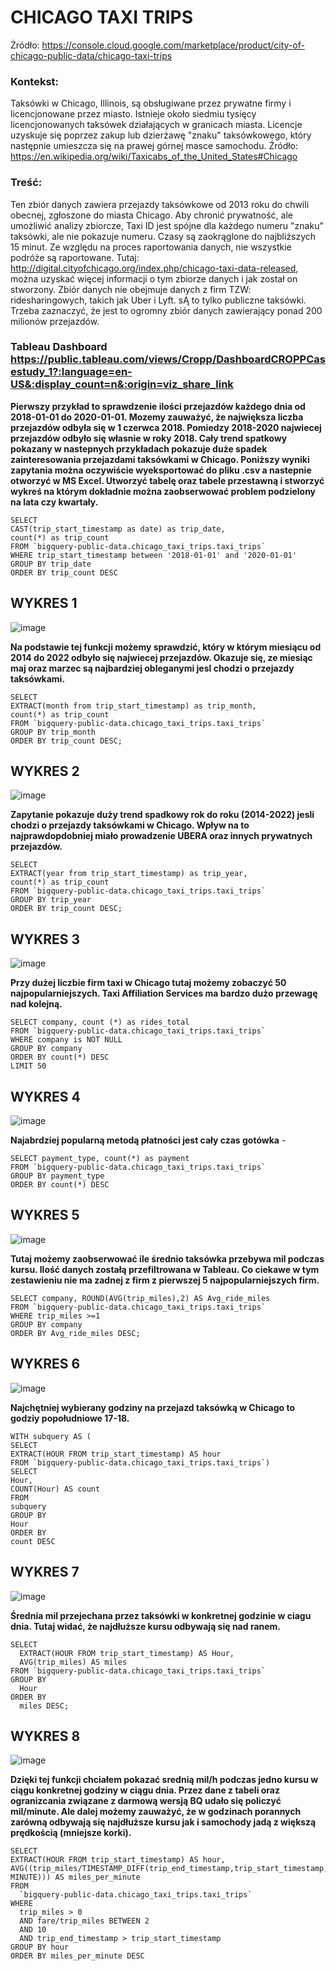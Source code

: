                                                               

# CHICAGO TAXI TRIPS 

Żródło:
https://console.cloud.google.com/marketplace/product/city-of-chicago-public-data/chicago-taxi-trips


### Kontekst:

Taksówki w Chicago, Illinois, są obsługiwane przez prywatne firmy i licencjonowane przez miasto. Istnieje około siedmiu tysięcy licencjonowanych taksówek 
działających w granicach miasta. Licencje uzyskuje się poprzez zakup lub dzierżawę "znaku" taksówkowego, który następnie umieszcza się na prawej górnej masce samochodu. 
Źródło: https://en.wikipedia.org/wiki/Taxicabs_of_the_United_States#Chicago

### Treść:

Ten zbiór danych zawiera przejazdy taksówkowe od 2013 roku do chwili obecnej, zgłoszone do miasta Chicago.
Aby chronić prywatność, ale umożliwić analizy zbiorcze, Taxi ID jest spójne dla każdego numeru "znaku" taksówki, ale nie pokazuje numeru. 
Czasy są zaokrąglone do najbliższych 15 minut. Ze względu na proces raportowania danych, nie wszystkie podróże są raportowane.
Tutaj: http://digital.cityofchicago.org/index.php/chicago-taxi-data-released, można uzyskać więcej informacji o tym zbiorze danych i jak został on stworzony.
Zbiór danych nie obejmuje danych z firm TZW: ridesharingowych, takich jak Uber i Lyft. sĄ to tylko publiczne taksówki. Trzeba zaznaczyć, że jest to ogromny zbiór danych 
zawierający ponad 200 milionów przejazdów.


### Tableau Dashboard https://public.tableau.com/views/Cropp/DashboardCROPPCasestudy_1?:language=en-US&:display_count=n&:origin=viz_share_link



**Pierwszy przykład to sprawdzenie ilości przejazdów każdego dnia od 2018-01-01 do 2020-01-01. Mozemy zauważyć, że największa liczba
przejazdów odbyła się w 1 czerwca 2018. Pomiedzy 2018-2020 najwiecej przejazdów odbyło się własnie w roky 2018. Cały trend spatkowy pokazany 
w nastepnych przykładach pokazuje duże spadek zainteresowania przejazdami taksówkami w Chicago. Poniższy wyniki zapytania można oczywiście
wyeksportować do pliku .csv a nastepnie otworzyć w MS Excel. Utworzyć tabelę oraz tabele przestawną i stworzyć wykreś na którym 
dokładnie można zaobserwować problem podzielony na lata czy kwartały.**  

```
SELECT
CAST(trip_start_timestamp as date) as trip_date,
count(*) as trip_count
FROM `bigquery-public-data.chicago_taxi_trips.taxi_trips`
WHERE trip_start_timestamp between '2018-01-01' and '2020-01-01'
GROUP BY trip_date
ORDER BY trip_count DESC

```



## WYKRES 1 

![image](https://user-images.githubusercontent.com/110094376/196025173-bf9ce1e8-28de-4e1a-82ab-2e0f008d523d.png)

**Na podstawie tej funkcji możemy sprawdzić, który w którym miesiącu od 2014 do 2022 odbyło się najwiecej przejazdów. 
Okazuje się, ze miesiąc maj oraz marzec są najbardziej obleganymi jesl chodzi o przejazdy taksówkami.**

```
SELECT
EXTRACT(month from trip_start_timestamp) as trip_month,
count(*) as trip_count
FROM `bigquery-public-data.chicago_taxi_trips.taxi_trips`
GROUP BY trip_month
ORDER BY trip_count DESC;

```


## WYKRES 2 

![image](https://user-images.githubusercontent.com/110094376/196025263-b624aa79-7146-49eb-9ab0-7003f13af0ea.png)


**Zapytanie pokazuje duży trend spadkowy rok do roku (2014-2022) jesli chodzi o przejazdy taksówkami w Chicago. Wpływ na to najprawdopdobniej
miało prowadzenie UBERA oraz innych prywatnych przejazdów.**

```
SELECT
EXTRACT(year from trip_start_timestamp) as trip_year,
count(*) as trip_count
FROM `bigquery-public-data.chicago_taxi_trips.taxi_trips`
GROUP BY trip_year
ORDER BY trip_count DESC;
```



## WYKRES 3 

![image](https://user-images.githubusercontent.com/110094376/196025437-fb48836a-7177-43c8-94f0-a9ba6f727e8f.png)


**Przy dużej liczbie firm taxi w Chicago tutaj możemy zobaczyć 50 najpopularniejszych. Taxi Affiliation Services ma bardzo dużo przewagę 
nad kolejną.** 

```
SELECT company, count (*) as rides_total
FROM `bigquery-public-data.chicago_taxi_trips.taxi_trips`
WHERE company is NOT NULL
GROUP BY company 
ORDER BY count(*) DESC
LIMIT 50
```


## WYKRES 4 

![image](https://user-images.githubusercontent.com/110094376/196025488-a29c47f3-451b-4028-95b4-ce2a3d1b3603.png)



**Najabrdziej popularną metodą płatności jest cały czas gotówka** -

```
SELECT payment_type, count(*) as payment
FROM `bigquery-public-data.chicago_taxi_trips.taxi_trips`
GROUP BY payment_type
ORDER BY count(*) DESC
```


## WYKRES 5 

![image](https://user-images.githubusercontent.com/110094376/196025637-0015c822-e20f-4dd2-a7dd-5e165b4155b0.png)

**Tutaj możemy zaobserwować ile średnio taksówka przebywa mil podczas kursu. Ilość danych zostałą przefiltrowana w Tableau. 
Co ciekawe w tym zestawieniu nie ma zadnej z firm z pierwszej 5 najpopularniejszych firm.**

```
SELECT company, ROUND(AVG(trip_miles),2) AS Avg_ride_miles
FROM `bigquery-public-data.chicago_taxi_trips.taxi_trips`
WHERE trip_miles >=1
GROUP BY company 
ORDER BY Avg_ride_miles DESC;

```


## WYKRES 6 

![image](https://user-images.githubusercontent.com/110094376/196025718-f5554149-e00a-4ee1-b16a-e9d8689cbceb.png)

**Najchętniej wybierany godziny na przejazd taksówką w Chicago to godziy popołudniowe 17-18.**

```
WITH subquery AS (
SELECT
EXTRACT(HOUR FROM trip_start_timestamp) AS hour
FROM `bigquery-public-data.chicago_taxi_trips.taxi_trips`)
SELECT
Hour,
COUNT(Hour) AS count
FROM
subquery
GROUP BY
Hour
ORDER BY
count DESC
```

## WYKRES 7 

![image](https://user-images.githubusercontent.com/110094376/196025795-d3ace3dd-af72-4c32-b3d8-ed87f074d60a.png)

**Średnia mil przejechana przez taksówki w konkretnej godzinie w ciagu dnia. Tutaj widać, że najdłuższe kursu odbywają się nad ranem.**

```
SELECT
  EXTRACT(HOUR FROM trip_start_timestamp) AS Hour,
  AVG(trip_miles) AS miles
FROM `bigquery-public-data.chicago_taxi_trips.taxi_trips`
GROUP BY
  Hour
ORDER BY
  miles DESC;
```

## WYKRES 8 

![image](https://user-images.githubusercontent.com/110094376/196025839-98c835f2-eafc-4f04-b139-17b4eb50c557.png)

**Dzięki tej funkcji chciałem pokazać srednią mil/h podczas jedno kursu w ciągu konkretnej godziny w ciągu dnia. Przez dane z tabeli oraz ogranizcania związane z 
darmową wersją BQ udało się policzyć mil/minute. Ale dalej możemy zauważyć, że w godzinach porannych zarówną odbywają się najdłuższe kursu jak i samochody jadą z większą prędkością (mniejsze korki).**

```
SELECT
EXTRACT(HOUR FROM trip_start_timestamp) AS hour,
AVG((trip_miles/TIMESTAMP_DIFF(trip_end_timestamp,trip_start_timestamp, MINUTE))) AS miles_per_minute
FROM
  `bigquery-public-data.chicago_taxi_trips.taxi_trips`
WHERE
  trip_miles > 0
  AND fare/trip_miles BETWEEN 2
  AND 10
  AND trip_end_timestamp > trip_start_timestamp
GROUP BY hour
ORDER BY miles_per_minute DESC
```

